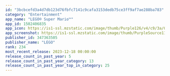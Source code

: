 ```yaml
---
id: "3bcbcefd3a4d7db123d76fbfc7141c9cafa3153dedb75ce3ff9af7ae288ba783"
category: "Entertainment"
app_name: "LEGO® Super Mario™"
app_id: 1502406835
app_icon: https://is1-ssl.mzstatic.com/image/thumb/Purple126/v4/c9/3a/0e/c93a0eb6-6cd0-9a57-f3d1-02719e6a1e2f/AppIcon-1x_U007emarketing-0-7-0-85-220.png/1024x1024bb.png
app_screenshot: https://is1-ssl.mzstatic.com/image/thumb/PurpleSource116/v4/b6/33/13/b633134a-b5cb-016a-e4f5-472334a607c3/484f442f-3097-4c03-b6c4-a6b3e6f1e8d1_Super_Mario_Tentpole_iPhone_2688x1242_EN_GB_2HY23_1.jpg/2688x1242bb.png
publisher_id: 347363505
publisher_name: "LEGO"
rank: 234
most_recent_release: 2023-12-18 00:00:00
release_count_in_past_year: 5
release_count_in_past_year_category: 13
release_count_in_past_year_top_in_category: 25
---
```

